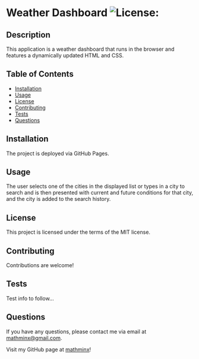 # Weather Dashboard       ![License: ](https://img.shields.io/badge/License-MIT-blueviolet.svg)

  ## Description

  This application is a weather dashboard that runs in the browser and features a dynamically updated HTML and CSS. 

  ## Table of Contents
  * [Installation](#installation)
  * [Usage](#usage)
  * [License](#license)
  * [Contributing](#contributing)
  * [Tests](#tests)
  * [Questions](#questions)

  ## Installation
  
  The project is deployed via GitHub Pages.

  ## Usage

  The user selects one of the cities in the displayed list or types in a city to search and is then presented with current and future conditions for that city, and the city is added to the search history.

  ## License
    
  This project is licensed under the terms of the MIT license.
  
  

  ## Contributing

  Contributions are welcome!

  ## Tests

  Test info to follow...

  ## Questions

  If you have any questions, please contact me via email at mathminx@gmail.com.

  Visit my GitHub page at [mathminx](https://github.com/mathminx/)!
